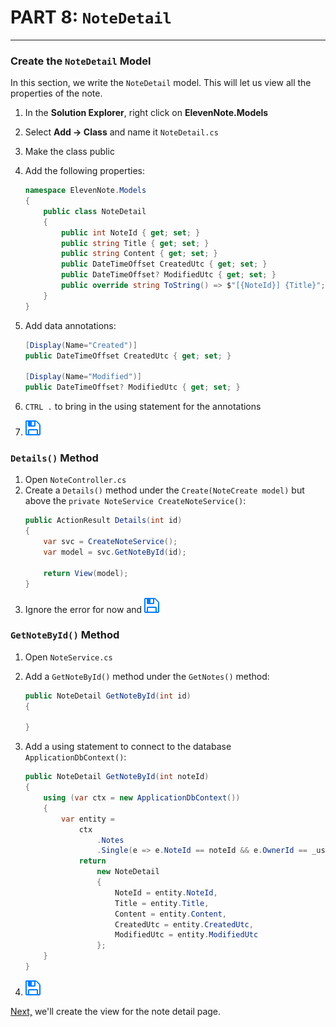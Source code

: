 # PART 8: `NoteDetail`
---
### Create the `NoteDetail` Model
In this section, we write the `NoteDetail` model.  This will let us view all the properties of the note.

1. In the **Solution Explorer**, right click on **ElevenNote.Models**
2. Select **Add -> Class** and name it `NoteDetail.cs`
3. Make the class public
4. Add the following properties:

    ```cs
    namespace ElevenNote.Models
    {
        public class NoteDetail
        {
            public int NoteId { get; set; }
            public string Title { get; set; }
            public string Content { get; set; }
            public DateTimeOffset CreatedUtc { get; set; }
            public DateTimeOffset? ModifiedUtc { get; set; }
            public override string ToString() => $"[{NoteId}] {Title}";
        }
    }
    ```
5. Add data annotations:
    ```cs
    [Display(Name="Created")]
    public DateTimeOffset CreatedUtc { get; set; }

    [Display(Name="Modified")]
    public DateTimeOffset? ModifiedUtc { get; set; }    
    ```
6. `CTRL .` to bring in the using statement for the annotations
7. ![Save](../assets/font-awesome-save.png)

### `Details()` Method
1. Open `NoteController.cs`
2. Create a `Details()` method under the `Create(NoteCreate model)` but above the `private NoteService CreateNoteService()`:
    ```cs
    public ActionResult Details(int id)
    {
        var svc = CreateNoteService();
        var model = svc.GetNoteById(id);

        return View(model);
    }
    ```
3. Ignore the error for now and ![Save](../assets/font-awesome-save.png)

### `GetNoteById()` Method
1. Open `NoteService.cs`
2. Add a `GetNoteById()` method under the `GetNotes()` method:

    ```cs
    public NoteDetail GetNoteById(int id)
    {

    }
    ```
3. Add a using statement to connect to the database `ApplicationDbContext()`:

    ```cs
    public NoteDetail GetNoteById(int noteId)
    {
        using (var ctx = new ApplicationDbContext())
        {
            var entity = 
                ctx
                    .Notes
                    .Single(e => e.NoteId == noteId && e.OwnerId == _userId);
                return
                    new NoteDetail
                    {
                        NoteId = entity.NoteId,
                        Title = entity.Title,
                        Content = entity.Content,
                        CreatedUtc = entity.CreatedUtc,
                        ModifiedUtc = entity.ModifiedUtc
                    };
        }
    }
    ```
4. ![Save](../assets/font-awesome-save.png)

[Next,](8.1-DetailView.md) we'll create the view for the note detail page.

